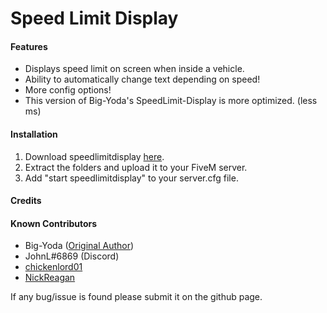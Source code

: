<h1>Speed Limit Display</h1>

<h4>Features</h4>

<ul>
    <li>Displays speed limit on screen when inside a vehicle.</li>
    <li>Ability to automatically change text depending on speed!</li>
    <li>More config options!</li>
    <li>This version of Big-Yoda's SpeedLimit-Display is more optimized. (less ms)</li>
</ul>

<h4>Installation</h4>

<ol>
  <li>Download speedlimitdisplay <a href="https://github.com/NickReagan/speedlimitdisplay">here</a>.</li>
  <li>Extract the folders and upload it to your FiveM server.</li>
  <li>Add "start speedlimitdisplay" to your server.cfg file.</li>
</ol>

<h4>Credits</h4>

<h4>Known Contributors</h4>
<ul>
  <li>Big-Yoda (<a href="https://forum.cfx.re/t/release-posted-speedlimit/180949">Original Author</a>)</li>
  <li>JohnL#6869 (Discord)</li>
  <li><a href="https://github.com/chickenlord01">chickenlord01</a></li>
  <li><a href="https://github.com/NickReagan">NickReagan</a></li>
</ul>

If any bug/issue is found please submit it on the github page.</li>
